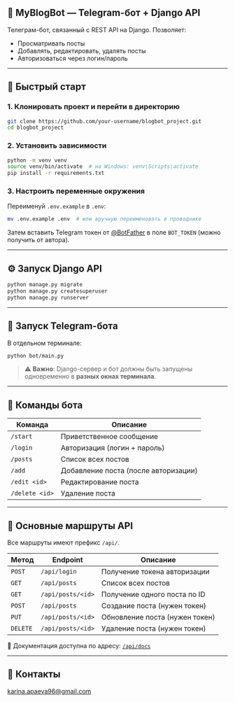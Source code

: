 ## 📝 MyBlogBot — Telegram-бот + Django API

Телеграм-бот, связанный с REST API на Django. Позволяет:

* Просматривать посты
* Добавлять, редактировать, удалять посты
* Авторизоваться через логин/пароль

---

## 🚀 Быстрый старт

### 1. Клонировать проект и перейти в директорию

```bash
git clone https://github.com/your-username/blogbot_project.git
cd blogbot_project
```

### 2. Установить зависимости

```bash
python -m venv venv
source venv/bin/activate  # на Windows: venv\Scripts\activate
pip install -r requirements.txt
```

### 3. Настроить переменные окружения

Переименуй `.env.example` в `.env`:

```bash
mv .env.example .env  # или вручную переименовать в проводнике
```

Затем вставить Telegram токен от [@BotFather](https://t.me/BotFather) в поле `BOT_TOKEN` (можно получить от автора).

---

## ⚙️ Запуск Django API

```bash
python manage.py migrate
python manage.py createsuperuser
python manage.py runserver
```

---

## 🤖 Запуск Telegram-бота

В отдельном терминале:

```bash
python bot/main.py
```

> ⚠️ **Важно**: Django-сервер и бот должны быть запущены одновременно в **разных окнах терминала**.

---

## 🧠 Команды бота

| Команда        | Описание                             |
| -------------- | ------------------------------------ |
| `/start`       | Приветственное сообщение             |
| `/login`       | Авторизация (логин + пароль)         |
| `/posts`       | Список всех постов                   |
| `/add`         | Добавление поста (после авторизации) |
| `/edit <id>`   | Редактирование поста                 |
| `/delete <id>` | Удаление поста                       |

---

## 🔗 Основные маршруты API

Все маршруты имеют префикс `/api/`.

| Метод    | Endpoint          | Описание                       |
| -------- | ----------------- | ------------------------------ |
| `POST`   | `/api/login`      | Получение токена авторизации   |
| `GET`    | `/api/posts`      | Список всех постов             |
| `GET`    | `/api/posts/<id>` | Получение одного поста по ID   |
| `POST`   | `/api/posts`      | Создание поста (нужен токен)   |
| `PUT`    | `/api/posts/<id>` | Обновление поста (нужен токен) |
| `DELETE` | `/api/posts/<id>` | Удаление поста (нужен токен)   |

📘 Документация доступна по адресу: [`/api/docs`](http://127.0.0.1:8000/api/docs)

---

## 📅 Контакты

[karina.apaeva96@gmail.com](mailto:karina.apaeva96@gmail.com)
